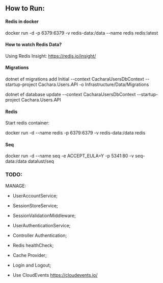 ## How to Run:

#### Redis in docker

docker run -d -p 6379:6379 -v redis-data:/data --name redis redis:latest

#### How to watch Redis Data?

Using Redis Insight:
https://redis.io/insight/

#### Migrations

dotnet ef migrations add Initial --context CacharaUsersDbContext --startup-project Cachara.Users.API -o
Infrastructure/Data/Migrations

dotnet ef database update --context CacharaUsersDbContext --startup-project Cachara.Users.API  


#### Redis

Start redis container:

docker run -d --name redis -p 6379:6379 -v redis-data:/data redis

#### Seq

docker run -d --name seq -e ACCEPT_EULA=Y -p 5341:80 -v seq-data:/data datalust/seq

### TODO: 
MANAGE:
- UserAccountService;
- SessionStoreService;
- SessionValidationMiddleware;
- UserAuthenticationService;
- Controller Authentication;
- Redis healthCheck;
- Cache Provider;
- Login and Logout;

- Use CloudEvents
  https://cloudevents.io/